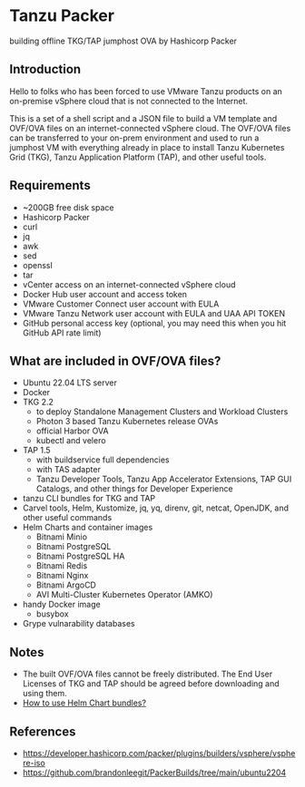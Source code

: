 # Tanzu Packer
building offline TKG/TAP jumphost OVA by Hashicorp Packer

## Introduction
Hello to folks who has been forced to use VMware Tanzu products on an on-premise vSphere cloud that is not connected to the Internet.

This is a set of a shell script and a JSON file to build a VM template and OVF/OVA files on an internet-connected vSphere cloud. The OVF/OVA files can be transferred to your on-prem environment and used to run a jumphost VM with everything already in place to install Tanzu Kubernetes Grid (TKG), Tanzu Application Platform (TAP), and other useful tools.

## Requirements
- ~200GB free disk space
- Hashicorp Packer
- curl
- jq
- awk
- sed
- openssl
- tar
- vCenter access on an internet-connected vSphere cloud
- Docker Hub user account and access token
- VMware Customer Connect user account with EULA
- VMware Tanzu Network user account with EULA and UAA API TOKEN
- GitHub personal access key (optional, you may need this when you hit GitHub API rate limit)

## What are included in OVF/OVA files?
- Ubuntu 22.04 LTS server
- Docker
- TKG 2.2
  - to deploy Standalone Management Clusters and Workload Clusters
  - Photon 3 based Tanzu Kubernetes release OVAs
  - official Harbor OVA
  - kubectl and velero
- TAP 1.5
  - with buildservice full dependencies
  - with TAS adapter
  - Tanzu Developer Tools, Tanzu App Accelerator Extensions, TAP GUI Catalogs, and other things for Developer Experience
- tanzu CLI bundles for TKG and TAP
- Carvel tools, Helm, Kustomize, jq, yq, direnv, git, netcat, OpenJDK, and other useful commands
- Helm Charts and container images
  - Bitnami Minio
  - Bitnami PostgreSQL
  - Bitnami PostgreSQL HA
  - Bitnami Redis
  - Bitnami Nginx
  - Bitnami ArgoCD
  - AVI Multi-Cluster Kubernetes Operator (AMKO)
- handy Docker image
  - busybox
- Grype vulnarability databases

## Notes
- The built OVF/OVA files cannot be freely distributed. The End User Licenses of TKG and TAP should be agreed before downloading and using them.
- [How to use Helm Chart bundles?](./helm_charts.md)

## References
- https://developer.hashicorp.com/packer/plugins/builders/vsphere/vsphere-iso
- https://github.com/brandonleegit/PackerBuilds/tree/main/ubuntu2204
